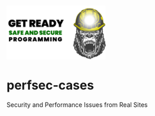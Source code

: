 <img src="/docs/img/safe-secure.png" width="45%" />

# perfsec-cases
Security and Performance Issues from Real Sites
